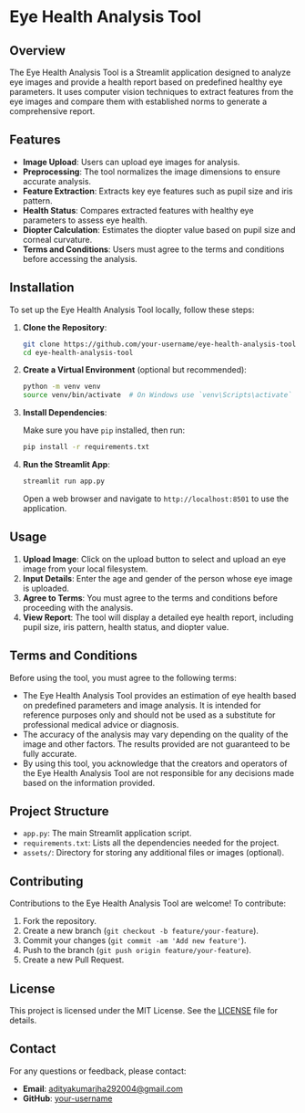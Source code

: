 

# Eye Health Analysis Tool

## Overview

The Eye Health Analysis Tool is a Streamlit application designed to analyze eye images and provide a health report based on predefined healthy eye parameters. It uses computer vision techniques to extract features from the eye images and compare them with established norms to generate a comprehensive report.

## Features

- **Image Upload**: Users can upload eye images for analysis.
- **Preprocessing**: The tool normalizes the image dimensions to ensure accurate analysis.
- **Feature Extraction**: Extracts key eye features such as pupil size and iris pattern.
- **Health Status**: Compares extracted features with healthy eye parameters to assess eye health.
- **Diopter Calculation**: Estimates the diopter value based on pupil size and corneal curvature.
- **Terms and Conditions**: Users must agree to the terms and conditions before accessing the analysis.

## Installation

To set up the Eye Health Analysis Tool locally, follow these steps:

1. **Clone the Repository**:

   ```bash
   git clone https://github.com/your-username/eye-health-analysis-tool.git
   cd eye-health-analysis-tool
   ```

2. **Create a Virtual Environment** (optional but recommended):

   ```bash
   python -m venv venv
   source venv/bin/activate  # On Windows use `venv\Scripts\activate`
   ```

3. **Install Dependencies**:

   Make sure you have `pip` installed, then run:

   ```bash
   pip install -r requirements.txt
   ```

4. **Run the Streamlit App**:

   ```bash
   streamlit run app.py
   ```

   Open a web browser and navigate to `http://localhost:8501` to use the application.

## Usage

1. **Upload Image**: Click on the upload button to select and upload an eye image from your local filesystem.
2. **Input Details**: Enter the age and gender of the person whose eye image is uploaded.
3. **Agree to Terms**: You must agree to the terms and conditions before proceeding with the analysis.
4. **View Report**: The tool will display a detailed eye health report, including pupil size, iris pattern, health status, and diopter value.

## Terms and Conditions

Before using the tool, you must agree to the following terms:

- The Eye Health Analysis Tool provides an estimation of eye health based on predefined parameters and image analysis. It is intended for reference purposes only and should not be used as a substitute for professional medical advice or diagnosis.
- The accuracy of the analysis may vary depending on the quality of the image and other factors. The results provided are not guaranteed to be fully accurate.
- By using this tool, you acknowledge that the creators and operators of the Eye Health Analysis Tool are not responsible for any decisions made based on the information provided.

## Project Structure

- `app.py`: The main Streamlit application script.
- `requirements.txt`: Lists all the dependencies needed for the project.
- `assets/`: Directory for storing any additional files or images (optional).

## Contributing

Contributions to the Eye Health Analysis Tool are welcome! To contribute:

1. Fork the repository.
2. Create a new branch (`git checkout -b feature/your-feature`).
3. Commit your changes (`git commit -am 'Add new feature'`).
4. Push to the branch (`git push origin feature/your-feature`).
5. Create a new Pull Request.

## License

This project is licensed under the MIT License. See the [LICENSE](LICENSE) file for details.

## Contact

For any questions or feedback, please contact:

- **Email**: adityakumarjha292004@gmail.com
- **GitHub**: [your-username](https://github.com/adityajhakumar)

